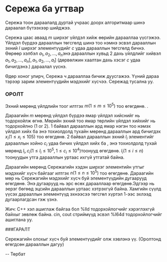 Сережа ба угтвар
================

Сережа тоон дараалалд дуртай учраас доорх алгоритмаар шинэ дараалал бүтээхээр шийджээ.

Сережа цаас аваад $m$ ширхэг үйлдэл хийж өөрийн дарааллаа үүсгэжээ. Үйлдэл бүрдээ дарааллын төгсгөлд шинэ тоо нэмнэ эсвэл дарааллын эхний $l$ ширхэг элементүүдийг $c$ удаа дарааллын төгсгөлд бичнэ.  Өөрөөр хэлбэл $a_1,a_2,...,a_n$энэ дарааллын хувьд 2 дахь үйлдлийг хийвэл  $a_1,a_2,...,a_n[,a_1,a_2,...,a_l]$  (дөрвөлжин хаалтан дахь хэсэг $c$ удаа бичигдэнэ.) дараалал үүснэ.

Өдөр хоног улирч, Сережа ч дарааллаа бичиж дуусгажээ. Үүний дараа тэрээр зарим элементүүдийн мэдэхийг хүсчээ. Сережад тусална уу.

### ОРОЛТ

Эхний мөрөнд үйлдлийн тоог илтгэх $m (1\le m \le 10^5)$ тоо өгөгдөнө. .

Дараагийн $m$ мөрөнд үйлдэл бүрдээ ямар үйлдэл хийснийг нь тодорхойлж өгнө. Мөрийн эхний тоо ямар төрлийн үйлдэл хийхийг нь тодорхойлно (1 or 2). 1 байвал дарааллын ард ямар нэгэн тоо нэмэх үйлдэл хийх ба энэ тохиолдолд тухайн мөрөнд дарааллын ард бичигдэх $x_i (1\le x_i\le 105)$ тоо өгөгдөнө. 2 байвал дарааллын эхний  $l_i$ элементийг дарааллын хойно $c_i$ удаа бичих үйлдэл хийх ба , энэ тохиолдолд тухай мөрөнд $l_i,c_i (1\le l_i\le 10^5,1\le c_i\le 10^4)$тоонууд өгөгдөнө. $l_i (1\le i \le n)$ тоонуудын утга дарааллын уртаас ихгүй утгатай байна.

Дараагийн мөрөнд Сережагийн хэдэн ширхэг элементийн утгыг мэдэхийг хүсч байгааг илтгэх $n (1\le n\le 10^5)$ тоо өгөгдөнө. Дараагийн мөр нь Сережагийн мэдэхийг хүсч буй элементүүдийн дугаарууд өгөгдөнө. Энэ дугаарууд нь эрс өсөх дарааллаар өгөгдөнө.Эдгээр нь эерэг бөгөөд эцсийн дарааллын уртаас хэтрэхгүй байна. Хамгийн сүүлд үүсэх дарааллын элементүүд эхнээсээ төгсгөл хүртэл 1-ээс эхлээд дугаарлагдсан гэж үзнэ.

Жич: С++ хэл ашиглаж байгаа бол %lld тодорхойлогчийг хэрэглэхгүй байхыг зөвлөж байна. cin, cout стриймүүд эсвэл %I64d тодорхойлогчийг ашиглана уу.

###ГАРАЛТ

Сережагийн олохыг хүсч буй элементүүдийг олж хэвлэнэ үү. (Оролтонд өгөгдсөн дарааллын дагуу) 

-- Төрбат
